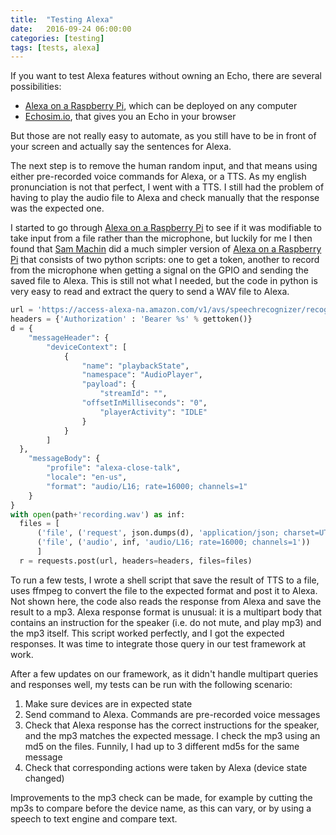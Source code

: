 ```yaml
---
title:  "Testing Alexa"
date:   2016-09-24 06:00:00
categories: [testing]
tags: [tests, alexa]
---
```

If you want to test Alexa features without owning an Echo, there are several possibilities:

* [Alexa on a Raspberry Pi][alexa-raspberrypi], which can be deployed on any computer
* [Echosim.io][echosim], that gives you an Echo in your browser

But those are not really easy to automate, as you still have to be in front of your screen and actually say the sentences for Alexa.

The next step is to remove the human random input, and that means using either pre-recorded voice commands for Alexa, or a TTS. As my english pronunciation is not that perfect, I went with a TTS. I still had the problem of having to play the audio file to Alexa and check manually that the response was the expected one.

I started to go through [Alexa on a Raspberry Pi][alexa-raspberrypi] to see if it was modifiable to take input from a file rather than the microphone, but luckily for me I then found that [Sam Machin][sammachin] did a much simpler version of [Alexa on a Raspberry Pi][alexa-raspberrypi-sammachin] that consists of two python scripts: one to get a token, another to record from the microphone when getting a signal on the GPIO and sending the saved file to Alexa. This is still not what I needed, but the code in python is very easy to read and extract the query to send a WAV file to Alexa.

```python
url = 'https://access-alexa-na.amazon.com/v1/avs/speechrecognizer/recognize'
headers = {'Authorization' : 'Bearer %s' % gettoken()}
d = {
    "messageHeader": {
        "deviceContext": [
            {
                "name": "playbackState",
                "namespace": "AudioPlayer",
                "payload": {
                    "streamId": "",
                "offsetInMilliseconds": "0",
                    "playerActivity": "IDLE"
                }
            }
        ]
  },
    "messageBody": {
        "profile": "alexa-close-talk",
        "locale": "en-us",
        "format": "audio/L16; rate=16000; channels=1"
    }
}
with open(path+'recording.wav') as inf:
  files = [
      ('file', ('request', json.dumps(d), 'application/json; charset=UTF-8')),
      ('file', ('audio', inf, 'audio/L16; rate=16000; channels=1'))
      ]
  r = requests.post(url, headers=headers, files=files)
```

To run a few tests, I wrote a shell script that save the result of TTS to a file, uses ffmpeg to convert the file to the expected format and post it to Alexa. Not shown here, the code also reads the response from Alexa and save the result to a mp3. Alexa response format is unusual: it is a multipart body that contains an instruction for the speaker (i.e. do not mute, and play mp3) and the mp3 itself. This script worked perfectly, and I got the expected responses. It was time to integrate those query in our test framework at work.

After a few updates on our framework, as it didn't handle multipart queries and responses well, my tests can be run with the following scenario:

1. Make sure devices are in expected state
2. Send command to Alexa. Commands are pre-recorded voice messages
3. Check that Alexa response has the correct instructions for the speaker, and the mp3 matches the expected message. I check the mp3 using an md5 on the files. Funnily, I had up to 3 different md5s for the same message
4. Check that corresponding actions were taken by Alexa (device state changed)

Improvements to the mp3 check can be made, for example by cutting the mp3s to compare before the device name, as this can vary, or by using a speech to text engine and compare text. 


[alexa-raspberrypi]: https://github.com/alexa/alexa-avs-raspberry-pi
[echosim]: https://echosim.io/
[sammachin]: http://sammachin.com
[alexa-raspberrypi-sammachin]: https://github.com/sammachin/AlexaPi

